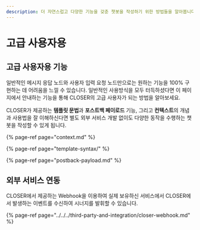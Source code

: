 ```yaml
---
description: 더 자연스럽고 다양한 기능을 갖춘 챗봇을 작성하기 위한 방법들을 알아봅니다.
---
```


# 고급 사용자용

## 고급 사용자용 기능

일반적인 메시지 응답 노드와 사용자 입력 요청 노드만으로는 원하는 기능을 100% 구현하는 데 어려움을 느낄 수 있습니다. 일반적인 사용방식을 모두 터득하셨다면 이 페이지에서 안내하는 기능을 통해 CLOSER의 고급 사용자가 되는 방법을 알아보세요.

CLOSER가 제공하는 **템플릿 문법**과 **포스트백 페이로드** 기능, 그리고 **컨텍스트**의 개념과 사용법을 잘 이해하신다면 별도 외부 서비스 개발 없이도 다양한 동작을 수행하는 챗봇을 작성할 수 있게 됩니다. 

{% page-ref page="context.md" %}

{% page-ref page="template-syntax/" %}

{% page-ref page="postback-payload.md" %}



## 외부 서비스 연동

CLOSER에서 제공하는 Webhook을 이용하여 실제 보유하신 서비스에서 CLOSER에서 발생하는 이벤트를 수신하여 시너지를 발휘할 수 있습니다.

{% page-ref page="../../../third-party-and-integration/closer-webhook.md" %}










